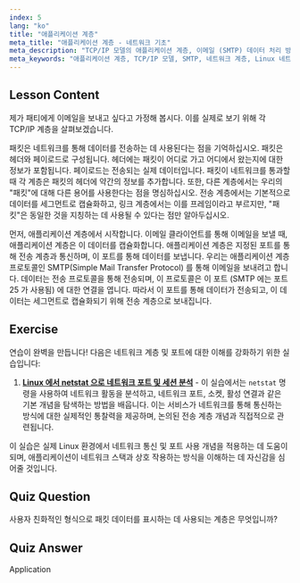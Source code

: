 ```yaml
---
index: 5
lang: "ko"
title: "애플리케이션 계층"
meta_title: "애플리케이션 계층 - 네트워크 기초"
meta_description: "TCP/IP 모델의 애플리케이션 계층, 이메일 (SMTP) 데이터 처리 방식, 네트워크 통신에서의 역할에 대해 알아보세요. 네트워크 계층을 이해합니다."
meta_keywords: "애플리케이션 계층, TCP/IP 모델, SMTP, 네트워크 계층, Linux 네트워킹, 초보자 튜토리얼, 네트워크 통신"
---
```


## Lesson Content

제가 패티에게 이메일을 보내고 싶다고 가정해 봅시다. 이를 실제로 보기 위해 각 TCP/IP 계층을 살펴보겠습니다.

패킷은 네트워크를 통해 데이터를 전송하는 데 사용된다는 점을 기억하십시오. 패킷은 헤더와 페이로드로 구성됩니다. 헤더에는 패킷이 어디로 가고 어디에서 왔는지에 대한 정보가 포함됩니다. 페이로드는 전송되는 실제 데이터입니다. 패킷이 네트워크를 통과할 때 각 계층은 패킷의 헤더에 약간의 정보를 추가합니다. 또한, 다른 계층에서는 우리의 "패킷"에 대해 다른 용어를 사용한다는 점을 명심하십시오. 전송 계층에서는 기본적으로 데이터를 세그먼트로 캡슐화하고, 링크 계층에서는 이를 프레임이라고 부르지만, "패킷"은 동일한 것을 지칭하는 데 사용될 수 있다는 점만 알아두십시오.

먼저, 애플리케이션 계층에서 시작합니다. 이메일 클라이언트를 통해 이메일을 보낼 때, 애플리케이션 계층은 이 데이터를 캡슐화합니다. 애플리케이션 계층은 지정된 포트를 통해 전송 계층과 통신하며, 이 포트를 통해 데이터를 보냅니다. 우리는 애플리케이션 계층 프로토콜인 SMTP(Simple Mail Transfer Protocol) 를 통해 이메일을 보내려고 합니다. 데이터는 전송 프로토콜을 통해 전송되며, 이 프로토콜은 이 포트 (SMTP 에는 포트 25 가 사용됨) 에 대한 연결을 엽니다. 따라서 이 포트를 통해 데이터가 전송되고, 이 데이터는 세그먼트로 캡슐화되기 위해 전송 계층으로 보내집니다.

## Exercise

연습이 완벽을 만듭니다! 다음은 네트워크 계층 및 포트에 대한 이해를 강화하기 위한 실습입니다:

1. **[Linux 에서 netstat 으로 네트워크 포트 및 세션 분석](https://labex.io/ko/labs/linux-analyze-network-ports-and-sessions-with-netstat-in-linux-592741)** - 이 실습에서는 `netstat` 명령을 사용하여 네트워크 활동을 분석하고, 네트워크 포트, 소켓, 활성 연결과 같은 기본 개념을 탐색하는 방법을 배웁니다. 이는 서비스가 네트워크를 통해 통신하는 방식에 대한 실제적인 통찰력을 제공하며, 논의된 전송 계층 개념과 직접적으로 관련됩니다.

이 실습은 실제 Linux 환경에서 네트워크 통신 및 포트 사용 개념을 적용하는 데 도움이 되며, 애플리케이션이 네트워크 스택과 상호 작용하는 방식을 이해하는 데 자신감을 심어줄 것입니다.

## Quiz Question

사용자 친화적인 형식으로 패킷 데이터를 표시하는 데 사용되는 계층은 무엇입니까?

## Quiz Answer

Application
